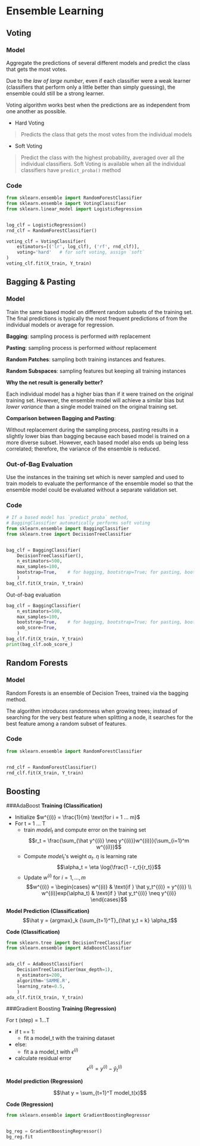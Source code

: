 # Ensemble Learning
## Voting
### Model
Aggregate the predictions of several different models and predict the class that gets the most votes.

Due to the *law of large number*, even if each classifier were a weak learner (classifiers that perform only a little better than simply guessing), the ensemble could still be a strong learner.

Voting algorithm works best when the predictions are as independent from one another as possible.

- Hard Voting
> Predicts the class that gets the most votes from the individual models

- Soft Voting
> Predict the class with the highest probability, averaged over all the individual classifiers. Soft Voting is available when all the individual classifiers have `predict_proba()` method

### Code
```python
from sklearn.ensemble import RandomForestClassifier
from sklearn.ensemble import VotingClassifier
from sklearn.linear_model import LogisticRegression


log_clf = LogisticRegression()
rnd_clf = RandomForestClassifier()

voting_clf = VotingClassifier(
    estimators=[('lr', log_clf), ('rf', rnd_clf)],
    voting='hard'   # for soft voting, assign `soft`
)
voting_clf.fit(X_train, Y_train)
```

## Bagging & Pasting

### Model
Train the same based model on different random subsets of the training set. The final predictions is typically the most frequent predictions of from the individual models or average for regression.

**Bagging**: sampling process is performed *with* replacement

**Pasting**: sampling process is performed *without* replacement

**Random Patches**: sampling both training instances and features.

**Random Subspaces**: sampling features but keeping all training instances

**Why the net result is generally better?**

Each individual model has a higher bias than if it were trained on the original training set. However, the ensemble model will achieve a similar bias but *lower variance* than a single model trained on the original training set.

**Comparison between Bagging and Pasting**:

Without replacement during the sampling process, pasting results in a slightly lower bias than bagging because each based model is trained on a more diverse subset. However, each based model also ends up being less correlated; therefore, the variance of the ensemble is reduced.



### Out-of-Bag Evaluation
Use the instances in the training set which is never sampled and used to train models to evaluate the performance of the ensemble model so that the ensemble model could be evaluated without a separate validation set.


### Code
```python
# If a based model has `predict_proba` method,
# BaggingClassifier automatically performs soft voting
from sklearn.ensemble import BaggingClassifier
from sklearn.tree import DecisionTreeClassifier


bag_clf = BaggingClassifier(
    DecisionTreeClassifier(),
    n_estimators=500,
    max_samples=100,
    bootstrap=True,    # for bagging, bootstrap=True; for pasting, bootstrap=False
    )
bag_clf.fit(X_train, Y_train)
```

Out-of-bag evaluation
```python
bag_clf = BaggingClassifier(
    n_estimators=500,
    max_samples=100,
    bootstrap=True,    # for bagging, bootstrap=True; for pasting, bootstrap=False
    oob_score=True,
    )
bag_clf.fit(X_train, Y_train)
print(bag_clf.oob_score_)
```

## Random Forests
### Model
Random Forests is an ensemble of Decision Trees, trained via the bagging method.

The algorithm introduces randomness when growing trees; instead of searching for the very best feature when splitting a node, it searches for the best feature among a random subset of features.

### Code
```python
from sklearn.ensemble import RandomForestClassifier


rnd_clf = RandomForestClassifier()
rnd_clf.fit(X_train, Y_train)
```

## Boosting
###AdaBoost
**Training (Classification)**

- Initialize $w^{(i)} = \frac{1}{m} \text{for i = 1 ... m}$
- For t = 1 ... T
    - train $model_t$ and compute error on the training set
        $$r_t = \frac{\sum_{\hat y^{(i)} \neq y^{(i)}}w^{(i)}}{\sum_{i=1}^m w^{(i)}}$$
    - Compute $model_t$'s weight $\alpha_t$. $\eta$ is learning rate
        $$\alpha_t = \eta \log{\frac{1 - r_t}{r_t}}$$
    - Update $w^{(i)}$ for $i = 1,...,m$
        $$w^{(i)} =
        \begin{cases}
        w^{(i)}  & \text{if } \hat y_t^{(i)} = y^{(i)} \\
        w^{(i)}exp(\alpha_t) & \text{if } \hat y_t^{(i)} \neq y^{(i)}
        \end{cases}$$

**Model Prediction (Classification)**
$$\hat y = {argmax}_k {\sum_{t=1}^T}_{\hat y_t = k} \alpha_t$$

**Code (Classification)**
```python
from sklearn.tree import DecisionTreeClassifier
from sklearn.ensemble import AdaBoostClassifier


ada_clf = AdaBoostClassifier(
    DecisionTreeClassifier(max_depth=1),
    n_estimators=200,
    algorithm='SAMME.R',
    learning_rate=0.5,
    )
ada_clf.fit(X_train, Y_train)
```

###Gradient Boosting
**Training (Regression)**

For t (step) = 1...T

- if t == 1:
    - fit a model_t with the training dataset
- else:
    - fit a a model_t with $\epsilon^{(i)}$
- calculate residual error
    $$\epsilon^{(i)} = y^{(i)} - \hat y_t^{(i)}$$

**Model prediction (Regression)**

$$\hat y = \sum_{t=1}^T model_t(x)$$

**Code (Regression)**
```python
from sklearn.ensemble import GradientBoostingRegressor


bg_reg = GradientBoostingRegressor()
bg_reg.fit
```
